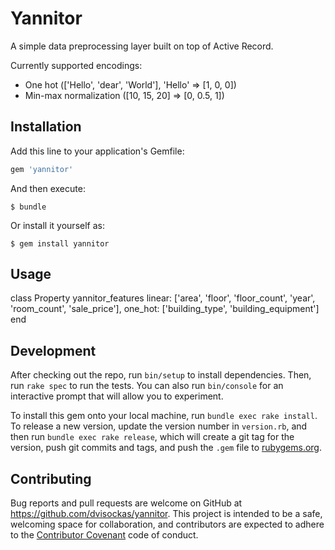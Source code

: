 # Yannitor

A simple data preprocessing layer built on top of Active Record.

Currently supported encodings:
* One hot (['Hello', 'dear', 'World'], 'Hello' => [1, 0, 0])
* Min-max normalization ([10, 15, 20] => [0, 0.5, 1])

## Installation

Add this line to your application's Gemfile:

```ruby
gem 'yannitor'
```

And then execute:

    $ bundle

Or install it yourself as:

    $ gem install yannitor

## Usage

class Property
  yannitor_features linear: ['area', 'floor', 'floor_count', 'year', 'room_count', 'sale_price'],
                    one_hot: ['building_type', 'building_equipment']
end

## Development

After checking out the repo, run `bin/setup` to install dependencies. Then, run `rake spec` to run the tests. You can also run `bin/console` for an interactive prompt that will allow you to experiment.

To install this gem onto your local machine, run `bundle exec rake install`. To release a new version, update the version number in `version.rb`, and then run `bundle exec rake release`, which will create a git tag for the version, push git commits and tags, and push the `.gem` file to [rubygems.org](https://rubygems.org).

## Contributing

Bug reports and pull requests are welcome on GitHub at https://github.com/dvisockas/yannitor. This project is intended to be a safe, welcoming space for collaboration, and contributors are expected to adhere to the [Contributor Covenant](http://contributor-covenant.org) code of conduct.

